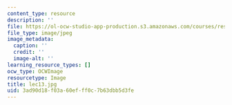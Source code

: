 ```yaml
---
content_type: resource
description: ''
file: https://ol-ocw-studio-app-production.s3.amazonaws.com/courses/res-18-005-highlights-of-calculus-spring-2010/3ad90d18f03a60efff0c7b63dbb5d3fe_lec13.jpg
file_type: image/jpeg
image_metadata:
  caption: ''
  credit: ''
  image-alt: ''
learning_resource_types: []
ocw_type: OCWImage
resourcetype: Image
title: lec13.jpg
uid: 3ad90d18-f03a-60ef-ff0c-7b63dbb5d3fe
---
```

